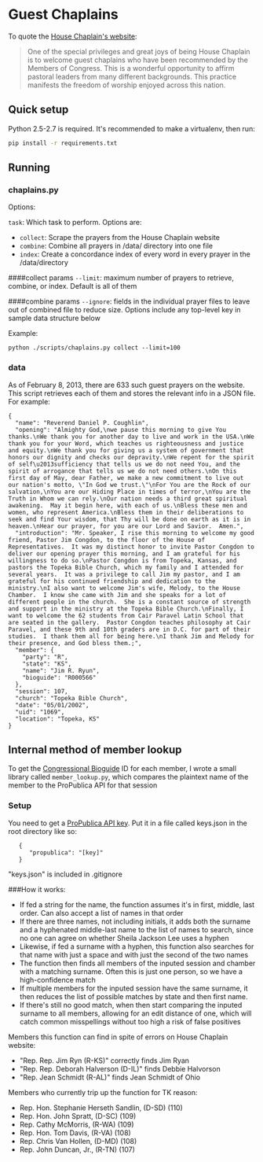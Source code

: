 # Guest Chaplains

To quote the [House Chaplain's website](http://chaplain.house.gov/chaplaincy/guest_chaplains.html):
> One of the special privileges and great joys of being House Chaplain is to welcome guest chaplains who have been recommended by the Members of Congress. This is a wonderful opportunity to affirm pastoral leaders from many different backgrounds. This practice manifests the freedom of worship enjoyed across this nation.

## Quick setup

Python 2.5-2.7 is required. It's recommended to make a virtualenv, then run:

```bash
pip install -r requirements.txt
```

## Running

### chaplains.py
Options:

`task`: Which task to perform. Options are:
- `collect`: Scrape the prayers from the House Chaplain website 
- `combine`: Combine all prayers in /data/ directory into one file
- `index`: Create a concordance index of every word in every prayer in the /data/directory

####collect params
`--limit`: maximum number of prayers to retrieve, combine, or index. Default is all of them

####combine params
`--ignore`: fields in the individual prayer files to leave out of combined file to reduce size. Options include any top-level key in sample data structure below

Example:
```
python ./scripts/chaplains.py collect --limit=100
```

### data
As of February 8, 2013, there are 633 such guest prayers on the website. This script retrieves each of them and stores the relevant info in a JSON file. For example:

```
{
  "name": "Reverend Daniel P. Coughlin", 
  "opening": "Almighty God,\nwe pause this morning to give You thanks.\nWe thank you for another day to live and work in the USA.\nWe thank you for your Word, which teaches us righteousness and justice and equity.\nWe thank you for giving us a system of government that honors our dignity and checks our depravity.\nWe repent for the spirit of self\u2013sufficiency that tells us we do not need You, and the spirit of arrogance that tells us we do not need others.\nOn this first day of May, dear Father, we make a new commitment to live out our nation's motto, \"In God we trust.\"\nFor You are the Rock of our salvation,\nYou are our Hiding Place in times of terror,\nYou are the Truth in Whom we can rely.\nOur nation needs a third great spiritual awakening.  May it begin here, with each of us.\nBless these men and women, who represent America.\nBless them in their deliberations to seek and find Your wisdom, that Thy will be done on earth as it is in heaven.\nHear our prayer, for you are our Lord and Savior.  Amen.", 
  "introduction": "Mr. Speaker, I rise this morning to welcome my good friend, Pastor Jim Congdon, to the floor of the House of Representatives.  It was my distinct honor to invite Pastor Congdon to deliver our opening prayer this morning, and I am grateful for his willingness to do so.\nPastor Congdon is from Topeka, Kansas, and pastors the Topeka Bible Church, which my family and I attended for several years.  It was a privilege to call Jim my pastor, and I am grateful for his continued friendship and dedication to the ministry.\nI also want to welcome Jim's wife, Melody, to the House Chamber.  I know she came with Jim and she speaks for a lot of different people in the church.  She is a constant source of strength and support in the ministry at the Topeka Bible Church.\nFinally, I want to welcome the 62 students from Cair Paravel Latin School that are seated in the gallery.  Pastor Congdon teaches philosophy at Cair Paravel, and these 9th and 10th graders are in D.C. for part of their studies.  I thank them all for being here.\nI thank Jim and Melody for their presence, and God bless them.;", 
  "member": {
    "party": "R", 
    "state": "KS", 
    "name": "Jim R. Ryun", 
    "bioguide": "R000566"
  }, 
  "session": 107, 
  "church": "Topeka Bible Church", 
  "date": "05/01/2002", 
  "uid": "1069", 
  "location": "Topeka, KS"
}
```

## Internal method of member lookup
To get the [Congressional Bioguide](http://bioguide.congress.gov/biosearch/biosearch.asp) ID for each member, I wrote a small library called `member_lookup.py`, which compares the plaintext name of the member to the ProPublica API for that session

### Setup
You need to get a [ProPublica API key](mailto:apihelp@propublica.org). Put it in a file called keys.json in the root directory like so:
```
   {
      "propublica": "[key]"
   }
```
"keys.json" is included in .gitignore

###How it works:
- If fed a string for the name, the function assumes it's in first, middle, last order. Can also accept a list of names in that order
- If there are three names, not including initials, it adds both the surname and a hyphenated middle-last name to the list of names to search, since no one can agree on whether Sheila Jackson Lee uses a hyphen
- Likewise, if fed a surname with a hyphen, this function also searches for that name with just a space and with just the second of the two names
- The function then finds all members of the inputed session and chamber with a matching surname. Often this is just one person, so we have a high-confidence match
- If multiple members for the inputed session have the same surname, it then reduces the list of possible matches by state and then first name.
- If there's still no good match, when then start comparing the inputed surname to all members, allowing for an edit distance of one, which will catch common misspellings without too high a risk of false positives

Members this function can find in spite of errors on House Chaplain website:
- "Rep. Rep. Jim Ryn (R-KS)" correctly finds Jim Ryan
- "Rep. Rep. Deborah Halverson (D-IL)" finds Debbie Halvorson
- "Rep. Jean Schmidt (R-AL)" finds Jean Schmidt of Ohio

Members who currently trip up the function for TK reason:
- Rep. Hon. Stephanie Herseth Sandlin, (D-SD) (110)
- Rep. Hon. John Spratt, (D-SC) (109)
- Rep. Cathy McMorris, (R-WA) (109)
- Rep. Hon. Tom Davis, (R-VA) (108)
- Rep. Chris Van Hollen, (D-MD) (108)
- Rep. John Duncan, Jr., (R-TN) (107)
